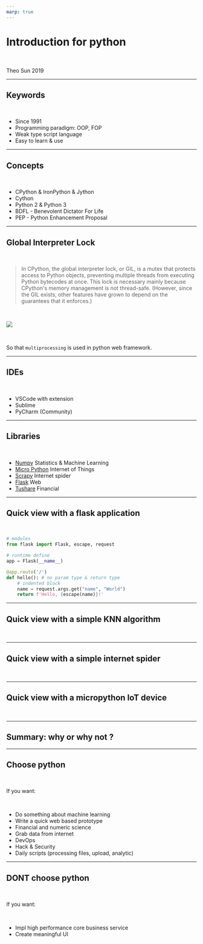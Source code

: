 ```yaml
---
marp: true
---
```


# Introduction for python

<br>

Theo Sun
2019

---

## Keywords

<br>

* Since 1991
* Programming paradigm: OOP, FOP
* Weak type script language
* Easy to learn & use

---

## Concepts

<br>

* CPython & IronPython & Jython
* Cython
* Python 2 & Python 3
* BDFL - Benevolent Dictator For Life
* PEP - Python Enhancement Proposal

---

## Global Interpreter Lock

<br>

> In CPython, the global interpreter lock, or GIL, is a mutex that protects access to Python objects, preventing multiple threads from executing Python bytecodes at once. This lock is necessary mainly because CPython's memory management is not thread-safe. (However, since the GIL exists, other features have grown to depend on the guarantees that it enforces.)

<br>

![](https://res.cloudinary.com/digf90pwi/image/upload/v1563180809/GIL_2cpu_x2quuq.png)

<br>

So that `multiprocessing` is used in python web framework.

---

## IDEs

<br>

* VSCode with extension
* Sublime
* PyCharm (Community)

---

## Libraries

<br>

* [Numpy](https://www.numpy.org) Statistics & Machine Learning
* [Micro Python](https://micropython.org) Internet of Things
* [Scrapy](https://scrapy.org/) Internet spider
* [Flask](https://github.com/pallets/flask) Web
* [Tushare](http://tushare.org) Financial

---

## Quick view with a flask application

<br>

```python
# modules
from flask import Flask, escape, request

# runtime define
app = Flask(__name__)

@app.route('/')
def hello(): # no param type & return type
    # indented block
    name = request.args.get("name", "World")
    return f'Hello, {escape(name)}!'
```

---

## Quick view with a simple KNN algorithm

<br>

---

## Quick view with a simple internet spider

<br>

---

## Quick view with a micropython IoT device

<br>

---


## Summary: why or why not ?

---

## Choose python

<br>

If you want:

<br>

* Do something about machine learning
* Write a quick web based prototype
* Financial and numeric science
* Grab data from internet
* DevOps
* Hack & Security
* Daily scripts (processing files, upload, analytic)

---

## DONT choose python

<br>

If you want:

<br>

* Impl high performance core business service
* Create meaningful UI
